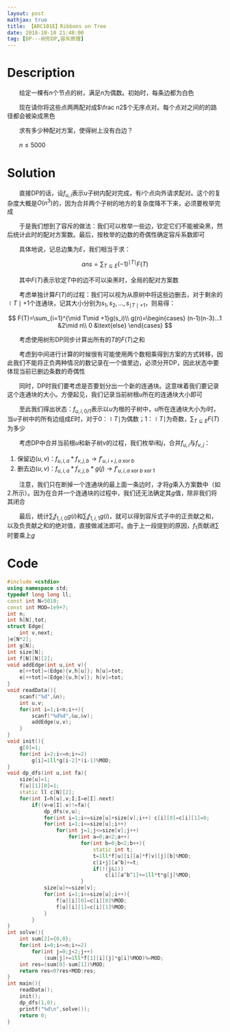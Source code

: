 ```yaml
---
layout: post
mathjax: true
title: 【ARC101E】Ribbons on Tree
date: 2018-10-10 21:48:00
tag: [DP---树形DP,容斥原理]
---
```

# Description

　　给定一棵有$n$个节点的树，满足$n$为偶数。初始时，每条边都为白色

　　现在请你将这些点两两配对成$\frac n2$个无序点对。每个点对之间的的路径都会被染成黑色

　　求有多少种配对方案，使得树上没有白边？

　　$n \le 5000$


<!-- more -->
# Solution

　　直接DP的话，设$f_{u,i}$表示$u$子树内配对完成，有$i$个点向外请求配对。这个的复杂度大概是$O(n^3)$的，因为合并两个子树的地方的复杂度降不下来，必须要枚举完成

　　于是我们想到了容斥的做法：我们可以枚举一些边，钦定它们不能被染黑，然后统计此时的配对方案数。最后，按枚举的边数的奇偶性确定容斥系数即可

　　具体地说，记总边集为$E$，我们相当于求：

$$
ans=\sum_{T\subseteq E}(-1)^{\mid T \mid}F(T)
$$

　　其中$F(T)$表示钦定$T$中的边不可以染黑时，全局的配对方案数

　　考虑单独计算$F(T)$的过程：我们可以视为从原树中将这些边删去，对于剩余的$\mid T \mid +1$个连通块，记其大小分别为$s_1,s_2,...,s_{\mid T\mid +1}$，则易得：

$$
F(T)=\sum_{i=1}^{\mid T\mid +1}g(s_i)\\
g(n)=\begin{cases}
(n-1)(n-3)...1 &2\mid n\\
0 &\text{else}
\end{cases}
$$

　　考虑使用树形DP同步计算出所有的$T$的$F(T)$之和

　　考虑到中间进行计算的时候很有可能使用两个数相乘得到方案的方式转移，因此我们不能将正负两种情况的数记录在一个值里边，必须分开DP，因此状态中要体现当前已删边条数的奇偶性

　　同时，DP时我们要考虑是否要划分出一个新的连通块。这意味着我们要记录这个连通块的大小。方便起见，我们记录当前树根$u$所在的连通块大小即可

　　至此我们得出状态：$f_{u,i,0/1}$表示以$u$为根的子树中，$u$所在连通块大小为$i$时，当$u$子树中的所有边组成$E$时，对于0：$\mid T \mid$为偶数；1：$\mid T \mid$为奇数，$\sum_{T \subseteq E}F(T)$为多少

　　考虑DP中合并当前根$u$和新子树$v$的过程，我们枚举$i$和$j$，合并$f_{u,i}$与$f_{v,j}$：

1.  保留边$(u,v)$：$f_{u,i,a} * f_{v,j,b}\rightarrow f'_{u,i+j,a\;\text{xor}\;b}$
2.  删去边$(u,v)$：$f_{u,i,a} * f_{v,j,b} * g(j) \rightarrow f'_{u,i,a\;\text{xor}\;b\;\text{xor}\;1}$

　　注意，我们只在断掉一个连通块的最上面一条边时，才将$g$乘入方案数中（如2.所示）。因为在合并一个连通块的过程中，我们还无法确定其$g$值，除非我们将其闭合

　　最后，统计$\sum_if_{1,i,0}g(i)$和$\sum_{i} f_{1,i,1}g(i)$，就可以得到容斥式子中的正贡献之和，以及负贡献之和的绝对值，直接做减法即可。由于上一段提到的原因，$f_1$贡献进$\sum$时要乘上$g$



# Code

```c++
#include <cstdio>
using namespace std;
typedef long long ll;
const int N=5010;
const int MOD=1e9+7;
int n;
int h[N],tot;
struct Edge{
	int v,next;
}e[N*2];
int g[N];
int size[N];
int f[N][N][2];
void addEdge(int u,int v){
	e[++tot]=(Edge){v,h[u]}; h[u]=tot;
	e[++tot]=(Edge){u,h[v]}; h[v]=tot;
}
void readData(){
	scanf("%d",&n);
	int u,v;
	for(int i=1;i<n;i++){
		scanf("%d%d",&u,&v);
		addEdge(u,v);
	}
}
void init(){
	g[0]=1;
	for(int i=2;i<=n;i+=2)
		g[i]=1ll*g[i-2]*(i-1)%MOD;
}
void dp_dfs(int u,int fa){
	size[u]=1;
	f[u][1][0]=1;
	static ll c[N][2];
	for(int I=h[u],v;I;I=e[I].next)
		if((v=e[I].v)!=fa){
			dp_dfs(v,u);
			for(int i=1;i<=size[u]+size[v];i++) c[i][0]=c[i][1]=0;
			for(int i=1;i<=size[u];i++)
				for(int j=1;j<=size[v];j++)
					for(int a=0;a<2;a++)
						for(int b=0;b<2;b++){
							static int t;
							t=1ll*f[u][i][a]*f[v][j][b]%MOD;
							c[i+j][a^b]+=t;
							if(!(j&1))
								c[i][a^b^1]+=1ll*t*g[j]%MOD;
						}
			size[u]+=size[v];
			for(int i=1;i<=size[u];i++){
				f[u][i][0]=c[i][0]%MOD;
				f[u][i][1]=c[i][1]%MOD;
			}
		}
}
int solve(){
	int sum[2]={0,0};
	for(int i=0;i<=n;i+=2)
		for(int j=0;j<2;j++)
			(sum[j]+=1ll*f[1][i][j]*g[i]%MOD)%=MOD;
	int res=(sum[0]-sum[1])%MOD;
	return res<0?res+MOD:res;
}
int main(){
	readData();
	init();
	dp_dfs(1,0);
	printf("%d\n",solve());
	return 0;
}
```

